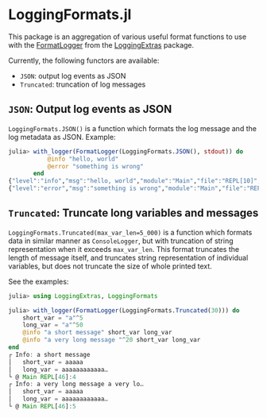 # LoggingFormats.jl

This package is an aggregation of various useful format functions to use with the
[FormatLogger](https://github.com/JuliaLogging/LoggingExtras.jl#formatlogger-sink) from the
[LoggingExtras](https://github.com/JuliaLogging/LoggingExtras.jl) package.

Currently, the following functors are available:
- `JSON`: output log events as JSON
- `Truncated`: truncation of log messages

## `JSON`: Output log events as JSON

`LoggingFormats.JSON()` is a function which formats the log message and the log metadata as JSON.
Example:

```julia
julia> with_logger(FormatLogger(LoggingFormats.JSON(), stdout)) do
           @info "hello, world"
           @error "something is wrong"
       end
{"level":"info","msg":"hello, world","module":"Main","file":"REPL[10]","line":2,"group":"REPL[10]","id":"Main_6972c828","kwargs":{}}
{"level":"error","msg":"something is wrong","module":"Main","file":"REPL[10]","line":3,"group":"REPL[10]","id":"Main_2289c7f9","kwargs":{}}
```

## `Truncated`: Truncate long variables and messages

`LoggingFormats.Truncated(max_var_len=5_000)` is a function which formats data in similar manner as `ConsoleLogger`,
but with truncation of string representation when it exceeds `max_var_len`.
This format truncates the length of message itself, and truncates string representation of 
individual variables, but does not truncate the size of whole printed text.

See the examples:

```julia
julia> using LoggingExtras, LoggingFormats

julia> with_logger(FormatLogger(LoggingFormats.Truncated(30))) do
    short_var = "a"^5
    long_var = "a"^50
    @info "a short message" short_var long_var
    @info "a very long message "^20 short_var long_var
end
┌ Info: a short message
│   short_var = aaaaa
│   long_var = aaaaaaaaaaaa…
└ @ Main REPL[46]:4
┌ Info: a very long message a very lo…
│   short_var = aaaaa
│   long_var = aaaaaaaaaaaa…
└ @ Main REPL[46]:5
```
